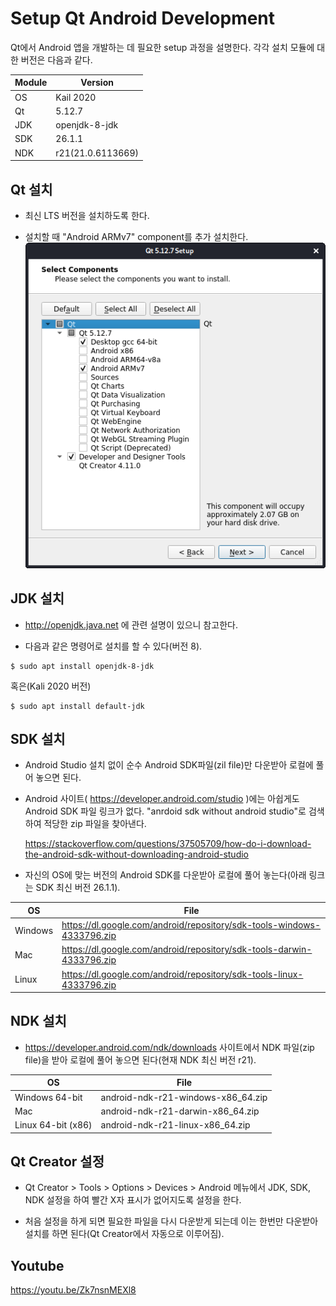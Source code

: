 Setup Qt Android Development
===

Qt에서 Android 앱을 개발하는 데 필요한 setup 과정을 설명한다. 각각 설치 모듈에 대한 버전은 다음과 같다.

|Module|Version|
|---|---|
|OS|Kail 2020|
|Qt|5.12.7|
|JDK|openjdk-8-jdk|
|SDK|26.1.1|
|NDK|r21(21.0.6113669)|

## Qt 설치
* 최신 LTS 버전을 설치하도록 한다.

* 설치할 때 "Android ARMv7" component를 추가 설치한다.  
![](select-components.png)

## JDK 설치

* http://openjdk.java.net 에 관련 설명이 있으니 참고한다.

* 다음과 같은 명령어로 설치를 할 수 있다(버전 8).
```
$ sudo apt install openjdk-8-jdk
```
혹은(Kali 2020 버전)
```
$ sudo apt install default-jdk
```

## SDK 설치
* Android Studio 설치 없이 순수 Android SDK파일(zil file)만 다운받아 로컬에 풀어 놓으면 된다.

* Android 사이트( https://developer.android.com/studio )에는 아쉽게도 Android SDK 파일 링크가 없다. "anrdoid sdk without android studio"로 검색하여 적당한 zip 파일을 찾아낸다.

  https://stackoverflow.com/questions/37505709/how-do-i-download-the-android-sdk-without-downloading-android-studio

* 자신의 OS에 맞는 버전의 Android SDK를 다운받아 로컬에 풀어 놓는다(아래 링크는 SDK 최신 버전 26.1.1).  

|OS|File|
|---|---|
|Windows|https://dl.google.com/android/repository/sdk-tools-windows-4333796.zip|
|Mac|https://dl.google.com/android/repository/sdk-tools-darwin-4333796.zip|
|Linux|https://dl.google.com/android/repository/sdk-tools-linux-4333796.zip|

## NDK 설치
* https://developer.android.com/ndk/downloads 사이트에서 NDK 파일(zip file)을 받아 로컬에 풀어 놓으면 된다(현재 NDK 최신 버전 r21).

|OS|File|
|---|---|
|Windows 64-bit|android-ndk-r21-windows-x86_64.zip|
|Mac|android-ndk-r21-darwin-x86_64.zip
|Linux 64-bit (x86)|android-ndk-r21-linux-x86_64.zip|

## Qt Creator 설정
* Qt Creator > Tools > Options > Devices > Android 메뉴에서 JDK, SDK, NDK 설정을 하여 빨간 X자 표시가 없어지도록 설정을 한다.

* 처음 설정을 하게 되면 필요한 파일을 다시 다운받게 되는데 이는 한번만 다운받아 설치를 하면 된다(Qt Creator에서 자동으로 이루어짐).

## Youtube
https://youtu.be/Zk7nsnMEXl8
